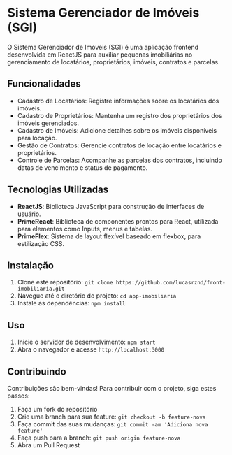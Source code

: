 # Sistema Gerenciador de Imóveis (SGI)

O Sistema Gerenciador de Imóveis (SGI) é uma aplicação frontend desenvolvida em ReactJS para auxiliar pequenas imobiliárias no gerenciamento de locatários, proprietários, imóveis, contratos e parcelas.

## Funcionalidades

- Cadastro de Locatários: Registre informações sobre os locatários dos imóveis.
- Cadastro de Proprietários: Mantenha um registro dos proprietários dos imóveis gerenciados.
- Cadastro de Imóveis: Adicione detalhes sobre os imóveis disponíveis para locação.
- Gestão de Contratos: Gerencie contratos de locação entre locatários e proprietários.
- Controle de Parcelas: Acompanhe as parcelas dos contratos, incluindo datas de vencimento e status de pagamento.

## Tecnologias Utilizadas

- **ReactJS**: Biblioteca JavaScript para construção de interfaces de usuário.
- **PrimeReact**: Biblioteca de componentes prontos para React, utilizada para elementos como Inputs, menus e tabelas.
- **PrimeFlex**: Sistema de layout flexível baseado em flexbox, para estilização CSS.

## Instalação

1. Clone este repositório: `git clone https://github.com/lucasrznd/front-imobiliaria.git`
2. Navegue até o diretório do projeto: `cd app-imobiliaria`
3. Instale as dependências: `npm install`

## Uso

1. Inicie o servidor de desenvolvimento: `npm start`
2. Abra o navegador e acesse `http://localhost:3000`

## Contribuindo

Contribuições são bem-vindas! Para contribuir com o projeto, siga estes passos:

1. Faça um fork do repositório
2. Crie uma branch para sua feature: `git checkout -b feature-nova`
3. Faça commit das suas mudanças: `git commit -am 'Adiciona nova feature'`
4. Faça push para a branch: `git push origin feature-nova`
5. Abra um Pull Request